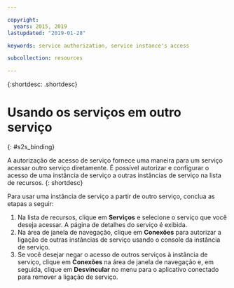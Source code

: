 ```yaml
---

copyright:
  years: 2015, 2019
lastupdated: "2019-01-28"

keywords: service authorization, service instance's access

subcollection: resources

---
```


{:shortdesc: .shortdesc}

# Usando os serviços em outro serviço
{: #s2s_binding}

A autorização de acesso de serviço fornece uma maneira para um serviço acessar outro serviço diretamente. É possível autorizar e configurar o acesso de uma instância de serviço a outras instâncias de serviço na lista de recursos.
{: shortdesc}

Para usar uma instância de serviço a partir de outro serviço, conclua as etapas a seguir:

1. Na lista de recursos, clique em **Serviços** e selecione o serviço que você deseja acessar. A página de detalhes do serviço é exibida.
2. Na área de janela de navegação, clique em **Conexões** para autorizar a ligação de outras instâncias de serviço usando o console da instância de serviço.
3. Se você desejar negar o acesso de outros serviços à instância de serviço, clique em **Conexões** na área de janela de navegação e, em seguida, clique em **Desvincular** no menu para o aplicativo conectado para remover a ligação de serviço.
